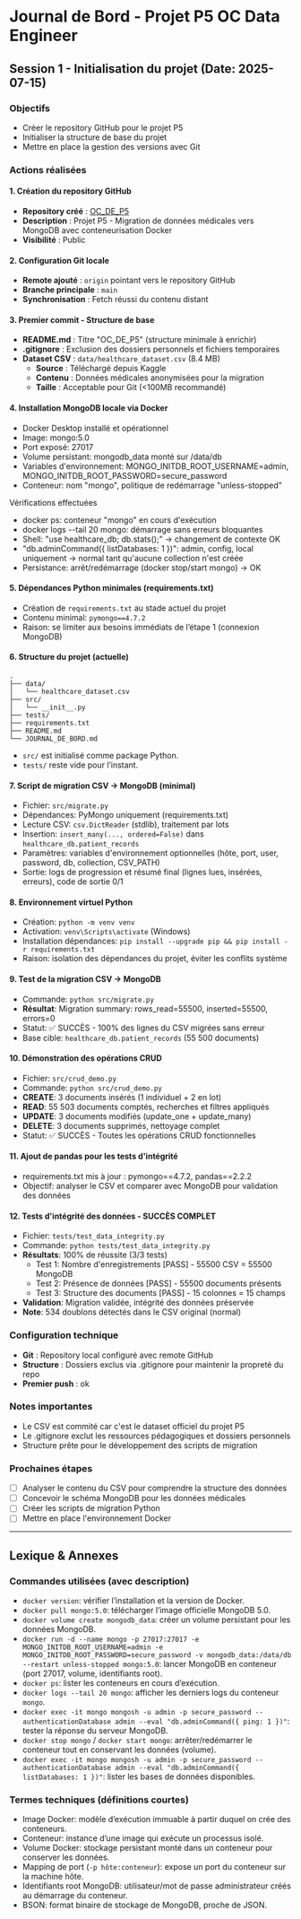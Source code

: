 # Journal de Bord - Projet P5 OC Data Engineer

## Session 1 - Initialisation du projet (Date: 2025-07-15)

### Objectifs 
- Créer le repository GitHub pour le projet P5
- Initialiser la structure de base du projet
- Mettre en place la gestion des versions avec Git

### Actions réalisées

#### 1. Création du repository GitHub
- **Repository créé** : [OC_DE_P5](https://github.com/Ludovic-M-DAN/OC_DE_P5)
- **Description** : Projet P5 - Migration de données médicales vers MongoDB avec conteneurisation Docker
- **Visibilité** : Public

#### 2. Configuration Git locale
- **Remote ajouté** : `origin` pointant vers le repository GitHub
- **Branche principale** : `main`
- **Synchronisation** : Fetch réussi du contenu distant

#### 3. Premier commit - Structure de base
- **README.md** : Titre "OC_DE_P5" (structure minimale à enrichir)
- **.gitignore** : Exclusion des dossiers personnels et fichiers temporaires
- **Dataset CSV** : `data/healthcare_dataset.csv` (8.4 MB)
  - **Source** : Téléchargé depuis Kaggle
  - **Contenu** : Données médicales anonymisées pour la migration
  - **Taille** : Acceptable pour Git (<100MB recommandé)

#### 4. Installation MongoDB locale via Docker
- Docker Desktop installé et opérationnel
- Image: mongo:5.0
- Port exposé: 27017
- Volume persistant: mongodb_data monté sur /data/db
- Variables d'environnement: MONGO_INITDB_ROOT_USERNAME=admin, MONGO_INITDB_ROOT_PASSWORD=secure_password
- Conteneur: nom "mongo", politique de redémarrage "unless-stopped"

Vérifications effectuées
- docker ps: conteneur "mongo" en cours d'exécution
- docker logs --tail 20 mongo: démarrage sans erreurs bloquantes
- Shell: "use healthcare_db; db.stats();" → changement de contexte OK
- "db.adminCommand({ listDatabases: 1 })": admin, config, local uniquement → normal tant qu'aucune collection n'est créée
- Persistance: arrêt/redémarrage (docker stop/start mongo) → OK

#### 5. Dépendances Python minimales (requirements.txt)
- Création de `requirements.txt` au stade actuel du projet
- Contenu minimal: `pymongo==4.7.2`
- Raison: se limiter aux besoins immédiats de l’étape 1 (connexion MongoDB)

#### 6. Structure du projet (actuelle)
```
.
├── data/
│   └── healthcare_dataset.csv
├── src/
│   └── __init__.py
├── tests/
├── requirements.txt
├── README.md
└── JOURNAL_DE_BORD.md
```
- `src/` est initialisé comme package Python.
- `tests/` reste vide pour l’instant.

#### 7. Script de migration CSV → MongoDB (minimal)
- Fichier: `src/migrate.py`
- Dépendances: PyMongo uniquement (requirements.txt)
- Lecture CSV: `csv.DictReader` (stdlib), traitement par lots
- Insertion: `insert_many(..., ordered=False)` dans `healthcare_db.patient_records`
- Paramètres: variables d'environnement optionnelles (hôte, port, user, password, db, collection, CSV_PATH)
- Sortie: logs de progression et résumé final (lignes lues, insérées, erreurs), code de sortie 0/1

#### 8. Environnement virtuel Python
- Création: `python -m venv venv`
- Activation: `venv\Scripts\activate` (Windows)
- Installation dépendances: `pip install --upgrade pip && pip install -r requirements.txt`
- Raison: isolation des dépendances du projet, éviter les conflits système

#### 9. Test de la migration CSV → MongoDB
- Commande: `python src/migrate.py`
- **Résultat**: Migration summary: rows_read=55500, inserted=55500, errors=0
- Statut: ✅ SUCCÈS - 100% des lignes du CSV migrées sans erreur
- Base cible: `healthcare_db.patient_records` (55 500 documents)

#### 10. Démonstration des opérations CRUD
- Fichier: `src/crud_demo.py`
- Commande: `python src/crud_demo.py`
- **CREATE**: 3 documents insérés (1 individuel + 2 en lot)
- **READ**: 55 503 documents comptés, recherches et filtres appliqués
- **UPDATE**: 3 documents modifiés (update_one + update_many)
- **DELETE**: 3 documents supprimés, nettoyage complet
- Statut: ✅ SUCCÈS - Toutes les opérations CRUD fonctionnelles

#### 11. Ajout de pandas pour les tests d'intégrité
- requirements.txt mis à jour : pymongo==4.7.2, pandas==2.2.2
- Objectif: analyser le CSV et comparer avec MongoDB pour validation des données

#### 12. Tests d'intégrité des données - SUCCÈS COMPLET
- Fichier: `tests/test_data_integrity.py`
- Commande: `python tests/test_data_integrity.py`
- **Résultats**: 100% de réussite (3/3 tests)
  - Test 1: Nombre d'enregistrements [PASS] - 55500 CSV = 55500 MongoDB
  - Test 2: Présence de données [PASS] - 55500 documents présents
  - Test 3: Structure des documents [PASS] - 15 colonnes = 15 champs
- **Validation**: Migration validée, intégrité des données préservée
- **Note**: 534 doublons détectés dans le CSV original (normal)

### Configuration technique
- **Git** : Repository local configuré avec remote GitHub
- **Structure** : Dossiers exclus via .gitignore pour maintenir la propreté du repo
- **Premier push** : ok

### Notes importantes
- Le CSV est commité car c'est le dataset officiel du projet P5
- Le .gitignore exclut les ressources pédagogiques et dossiers personnels
- Structure prête pour le développement des scripts de migration

### Prochaines étapes
- [ ] Analyser le contenu du CSV pour comprendre la structure des données
- [ ] Concevoir le schéma MongoDB pour les données médicales
- [ ] Créer les scripts de migration Python
- [ ] Mettre en place l'environnement Docker

---

## Lexique & Annexes

### Commandes utilisées (avec description)
- `docker version`: vérifier l’installation et la version de Docker.
- `docker pull mongo:5.0`: télécharger l’image officielle MongoDB 5.0.
- `docker volume create mongodb_data`: créer un volume persistant pour les données MongoDB.
- `docker run -d --name mongo -p 27017:27017 -e MONGO_INITDB_ROOT_USERNAME=admin -e MONGO_INITDB_ROOT_PASSWORD=secure_password -v mongodb_data:/data/db --restart unless-stopped mongo:5.0`: lancer MongoDB en conteneur (port 27017, volume, identifiants root).
- `docker ps`: lister les conteneurs en cours d’exécution.
- `docker logs --tail 20 mongo`: afficher les derniers logs du conteneur `mongo`.
- `docker exec -it mongo mongosh -u admin -p secure_password --authenticationDatabase admin --eval "db.adminCommand({ ping: 1 })"`: tester la réponse du serveur MongoDB.
- `docker stop mongo` / `docker start mongo`: arrêter/redémarrer le conteneur tout en conservant les données (volume).
- `docker exec -it mongo mongosh -u admin -p secure_password --authenticationDatabase admin --eval "db.adminCommand({ listDatabases: 1 })"`: lister les bases de données disponibles.

### Termes techniques (définitions courtes)
- Image Docker: modèle d’exécution immuable à partir duquel on crée des conteneurs.
- Conteneur: instance d’une image qui exécute un processus isolé.
- Volume Docker: stockage persistant monté dans un conteneur pour conserver les données.
- Mapping de port (`-p hôte:conteneur`): expose un port du conteneur sur la machine hôte.
- Identifiants root MongoDB: utilisateur/mot de passe administrateur créés au démarrage du conteneur.
- BSON: format binaire de stockage de MongoDB, proche de JSON.


